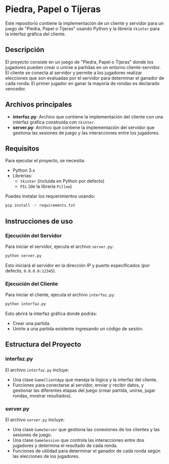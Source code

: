 # Piedra, Papel o Tijeras

Este repositorio contiene la implementación de un cliente y servidor para un juego de "Piedra, Papel o Tijeras" usando Python y la librería `tkinter` para la interfaz gráfica del cliente.

## Descripción
El proyecto consiste en un juego de "Piedra, Papel o Tijeras" donde los jugadores pueden crear o unirse a partidas en un entorno cliente-servidor. El cliente se conecta al servidor y permite a los jugadores realizar elecciones que son evaluadas por el servidor para determinar el ganador de cada ronda. El primer jugador en ganar la mayoría de rondas es declarado vencedor.

## Archivos principales
- **interfaz.py**: Archivo que contiene la implementación del cliente con una interfaz gráfica construida con `tkinter`.
- **server.py**: Archivo que contiene la implementación del servidor que gestiona las sesiones de juego y las interacciones entre los jugadores.

## Requisitos

Para ejecutar el proyecto, se necesita:
- Python 3.x
- Librerías:
  - `tkinter` (incluida en Python por defecto)
  - `PIL` (de la librería `Pillow`)

Puedes instalar los requerimientos usando:
```bash
pip install -r requirements.txt
```

## Instrucciones de uso

### Ejecución del Servidor
Para iniciar el servidor, ejecuta el archivo `server.py`:
```bash
python server.py
```
Esto iniciará el servidor en la dirección IP y puerto especificados (por defecto, `0.0.0.0:12345`).

### Ejecución del Cliente
Para iniciar el cliente, ejecuta el archivo `interfaz.py`:
```bash
python interfaz.py
```
Esto abrirá la interfaz gráfica donde podrás:
- Crear una partida.
- Unirte a una partida existente ingresando un código de sesión.

## Estructura del Proyecto

### interfaz.py
El archivo `interfaz.py` incluye:
- Una clase `GameClientApp` que maneja la lógica y la interfaz del cliente.
- Funciones para conectarse al servidor, enviar y recibir datos, y gestionar las diferentes etapas del juego (crear partida, unirse, jugar rondas, mostrar resultados).

### server.py
El archivo `server.py` incluye:
- Una clase `GameServer` que gestiona las conexiones de los clientes y las sesiones de juego.
- Una clase `GameSession` que controla las interacciones entre dos jugadores y determina el resultado de cada ronda.
- Funciones de utilidad para determinar el ganador de cada ronda según las elecciones de los jugadores.
